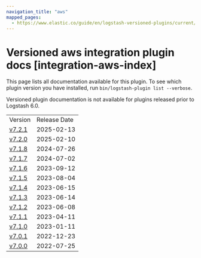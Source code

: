```yaml
---
navigation_title: "aws"
mapped_pages:
  - https://www.elastic.co/guide/en/logstash-versioned-plugins/current/integration-aws-index.html
---
```


# Versioned aws integration plugin docs [integration-aws-index]

This page lists all documentation available for this plugin. To see which plugin version you have installed, run `bin/logstash-plugin list --verbose`.

Versioned plugin documentation is not available for plugins released prior to Logstash 6.0.

| | |
| :- | :- |
| Version | Release Date |
| [v7.2.1](v7-2-1-plugins-integrations-aws.md) | 2025-02-13 |
| [v7.2.0](v7-2-0-plugins-integrations-aws.md) | 2025-02-10 |
| [v7.1.8](v7-1-8-plugins-integrations-aws.md) | 2024-07-26 |
| [v7.1.7](v7-1-7-plugins-integrations-aws.md) | 2024-07-02 |
| [v7.1.6](v7-1-6-plugins-integrations-aws.md) | 2023-09-12 |
| [v7.1.5](v7-1-5-plugins-integrations-aws.md) | 2023-08-04 |
| [v7.1.4](v7-1-4-plugins-integrations-aws.md) | 2023-06-15 |
| [v7.1.3](v7-1-3-plugins-integrations-aws.md) | 2023-06-14 |
| [v7.1.2](v7-1-2-plugins-integrations-aws.md) | 2023-06-08 |
| [v7.1.1](v7-1-1-plugins-integrations-aws.md) | 2023-04-11 |
| [v7.1.0](v7-1-0-plugins-integrations-aws.md) | 2023-01-11 |
| [v7.0.1](v7-0-1-plugins-integrations-aws.md) | 2022-12-23 |
| [v7.0.0](v7-0-0-plugins-integrations-aws.md) | 2022-07-25 |
